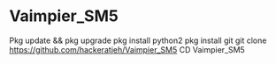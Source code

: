 # Vaimpier_SM5
Pkg update &amp;&amp; pkg upgrade pkg install python2 pkg install git git clone https://github.com/hackeratjeh/Vaimpier_SM5 CD Vaimpier_SM5 
